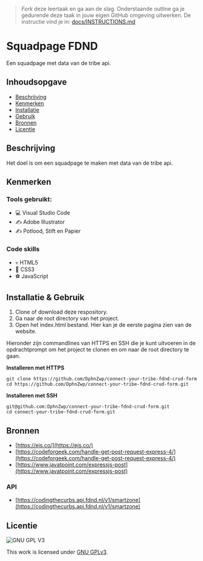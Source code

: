 > _Fork_ deze leertaak en ga aan de slag. Onderstaande outline ga je gedurende deze taak in jouw eigen GitHub omgeving uitwerken. De instructie vind je in: [docs/INSTRUCTIONS.md](docs/INSTRUCTIONS.md)

# Squadpage FDND
Een squadpage met data van de tribe api.

## Inhoudsopgave

  * [Beschrijving](#beschrijving)
  * [Kenmerken](#kenmerken)
  * [Installatie](#installatie)
  * [Gebruik](#gebruik)
  * [Bronnen](#bronnen)
  * [Licentie](#licentie)

## Beschrijving
Het doel is om een squadpage te maken met data van de tribe api. 

## Kenmerken

### Tools gebruikt:
- 💻 Visual Studio Code
- ✍️ Adobe Illustrator
- ✍️ Potlood, Stift en Papier

### Code skills
- 💀 HTML5
- 🧍 CSS3
- ⚽ JavaScript

## Installatie & Gebruik
1. Clone of download deze respository.
2. Ga naar de root directory van het project.
3. Open het index.html bestand. Hier kan je de eerste pagina zien van de website.

Hieronder zijn commandlines van HTTPS en SSH die je kunt uitvoeren in de opdrachtprompt om het project te clonen en om naar de root directory te gaan.

**Installeren met HTTPS**

```
git clone https://github.com/DphnZwp/connect-your-tribe-fdnd-crud-form
cd https://github.com/DphnZwp/connect-your-tribe-fdnd-crud-form.git
```

**Installeren met SSH**

```
git@github.com:DphnZwp/connect-your-tribe-fdnd-crud-form.git
cd connect-your-tribe-fdnd-crud-form.git

```
## Bronnen
- [https://ejs.co/](https://ejs.co/)
- [https://codeforgeek.com/handle-get-post-request-express-4/](https://codeforgeek.com/handle-get-post-request-express-4/)
- [https://www.javatpoint.com/expressjs-post](https://www.javatpoint.com/expressjs-post)

### API
- [https://codingthecurbs.api.fdnd.nl/v1/smartzone](https://codingthecurbs.api.fdnd.nl/v1/smartzone)

## Licentie

![GNU GPL V3](https://www.gnu.org/graphics/gplv3-127x51.png)

This work is licensed under [GNU GPLv3](./LICENSE).
